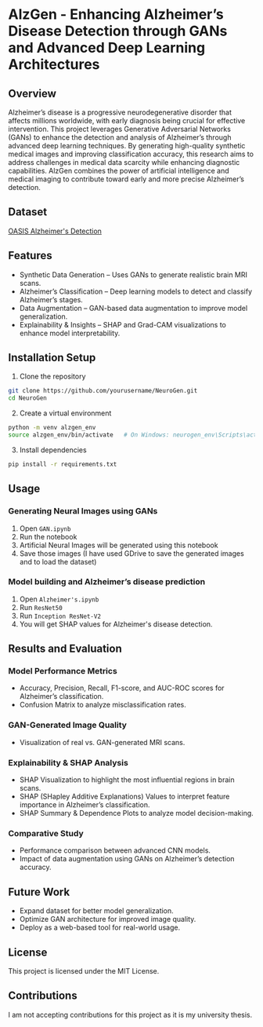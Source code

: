 # AlzGen - Enhancing Alzheimer’s Disease Detection through GANs and Advanced Deep Learning Architectures


## Overview
Alzheimer’s disease is a progressive neurodegenerative disorder that affects millions worldwide, with early diagnosis being crucial for effective intervention. This project leverages Generative Adversarial Networks (GANs) to enhance the detection and analysis of Alzheimer’s through advanced deep learning techniques. By generating high-quality synthetic medical images and improving classification accuracy, this research aims to address challenges in medical data scarcity while enhancing diagnostic capabilities. AlzGen combines the power of artificial intelligence and medical imaging to contribute toward early and more precise Alzheimer’s detection.

## Dataset
[OASIS Alzheimer's Detection](https://www.kaggle.com/datasets/ninadaithal/imagesoasis)

## Features
- Synthetic Data Generation – Uses GANs to generate realistic brain MRI scans.
- Alzheimer’s Classification – Deep learning models to detect and classify Alzheimer’s stages.
- Data Augmentation – GAN-based data augmentation to improve model generalization.
- Explainability & Insights – SHAP and Grad-CAM visualizations to enhance model interpretability.

## Installation Setup
1. Clone the repository
```sh
git clone https://github.com/yourusername/NeuroGen.git
cd NeuroGen
```
2. Create a virtual environment
```sh
python -m venv alzgen_env
source alzgen_env/bin/activate   # On Windows: neurogen_env\Scripts\activate
```
3. Install dependencies
```sh
pip install -r requirements.txt
```
## Usage

### Generating Neural Images using GANs
1. Open `GAN.ipynb`
2. Run the notebook
3. Artificial Neural Images will be generated using this notebook
4. Save those images (I have used GDrive to save the generated images and to load the dataset)

### Model building and Alzheimer’s disease prediction
1. Open `Alzheimer's.ipynb`
2. Run `ResNet50`
3. Run `Inception ResNet-V2`
4. You will get SHAP values for Alzheimer's disease detection.

## Results and Evaluation
### Model Performance Metrics
- Accuracy, Precision, Recall, F1-score, and AUC-ROC scores for Alzheimer’s classification.
- Confusion Matrix to analyze misclassification rates.
### GAN-Generated Image Quality
- Visualization of real vs. GAN-generated MRI scans.
### Explainability & SHAP Analysis
- SHAP Visualization to highlight the most influential regions in brain scans.
- SHAP (SHapley Additive Explanations) Values to interpret feature importance in Alzheimer’s classification.
- SHAP Summary & Dependence Plots to analyze model decision-making.
### Comparative Study
- Performance comparison between advanced CNN models.
- Impact of data augmentation using GANs on Alzheimer’s detection accuracy.

## Future Work
- Expand dataset for better model generalization.
- Optimize GAN architecture for improved image quality.
- Deploy as a web-based tool for real-world usage.

## License
This project is licensed under the MIT License.

## Contributions
I am not accepting contributions for this project as it is my university thesis.